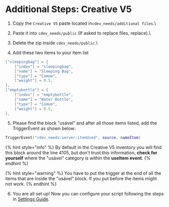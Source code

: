 # Additional Steps: Creative V5

1. Copy the `Creative V5` paste located in`cdev_needs/additional files`.\

2. Paste it into `cdev_needs/public` (If asked to replace files, replace).\

3. Delete the zip inside `cdev_needs/public`.\

4. Add these two items to your item list&#x20;

```lua
["sleepingbag"] = {
    ["index"] = "sleepingbag",
    ["name"] = "Sleeping Bag",
    ["type"] = "Comum",
    ["weight"] = 0.5,
},
["emptybottle"] = {
    ["index"] = "emptybottle",
    ["name"] = "Water Bottle",
    ["type"] = "Comum",
    ["weight"] = 0.5,
},
```

5. Please find the block "usável" and after all those items listed, add the TriggerEvent as shown below:

```lua
TriggerEvent("cdev_needs:server:itemUsed", source, nameItem)
```

{% hint style="info" %}
By default in the Creative V5 inventory you will find this block around the line 4105, but don't trust this information, **check for yourself** where the "usável" category is within the **useItem event**.&#x20;
{% endhint %}

{% hint style="warning" %}
You have to put the trigger at the end of all the items that are inside the "usável" block. If you put before the items might not work.
{% endhint %}

6. You are all set up! Now you can configure your script following the steps in [Settings Guide](https://app.gitbook.com/o/eOeRCRH5NcDQh45QRfQG/s/PhIA9eCA4bwgx77hxx4i/\~/changes/168/fivem/advanced-needs-system/settings-guide).
